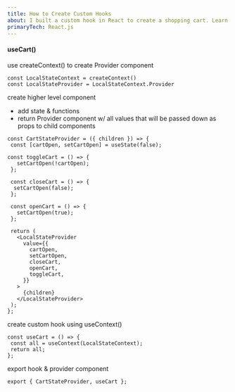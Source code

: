 ```yaml
---
title: How to Create Custom Hooks
about: I built a custom hook in React to create a shopping cart. Learn more about creating context and a provider component
primaryTech: React.js
---
```


#### useCart()

use createContext() to create Provider component

```
const LocalStateContext = createContext()
const LocalStateProvider = LocalStateContext.Provider
```

create higher level component

- add state & functions
- return Provider component w/ all values that will be passed down as props to child components

```
const CartStateProvider = ({ children }) => {
 const [cartOpen, setCartOpen] = useState(false);

const toggleCart = () => {
   setCartOpen(!cartOpen);
 };

 const closeCart = () => {
  setCartOpen(false);
 };

 const openCart = () => {
   setCartOpen(true);
 };

 return (
   <LocalStateProvider
     value={{
       cartOpen,
       setCartOpen,
       closeCart,
       openCart,
       toggleCart,
     }}
   >
     {children}
   </LocalStateProvider>
 );
};
```

create custom hook using useContext()

```
const useCart = () => {
 const all = useContext(LocalStateContext);
 return all;
};
```

export hook & provider component

```
export { CartStateProvider, useCart };
```
